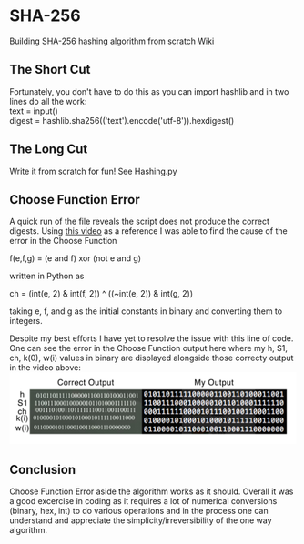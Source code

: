 # SHA-256
Building SHA-256 hashing algorithm from scratch
[Wiki](https://en.wikipedia.org/wiki/SHA-2)

## The Short Cut
Fortunately, you don't have to do this as you can import hashlib and in two lines do all the work:  
text = input()  
digest = hashlib.sha256(('text').encode('utf-8')).hexdigest()

## The Long Cut
Write it from scratch for fun! See Hashing.py

## Choose Function Error
A quick run of the file reveals the script does not produce the correct digests. Using [this video](https://www.youtube.com/watch?v=mbekM2ErHfM) as a reference I was able to find the cause of the error in the Choose Function  
  
f(e,f,g) = (e and f) xor (not e and g)  

written in Python as  
  
ch = (int(e, 2) & int(f, 2)) ^ ((~int(e, 2)) & int(g, 2))  
  
taking e, f, and g as the initial constants in binary and converting them to integers.  

Despite my best efforts I have yet to resolve the issue with this line of code. One can see the error in the Choose Function output here where my h, S1, ch, k(0), w(i) values in binary are displayed alongside those correcty output in the video above:
![](https://github.com/darkfireXXI/SHA-256/blob/Image/ChooseFunctionProblem.jpg)

## Conclusion
Choose Function Error aside the algorithm works as it should. Overall it was a good excercise in coding as it requires a lot of numerical conversions (binary, hex, int) to do various operations and in the process one can understand and appreciate the simplicity/irreversibility of the one way algorithm.
